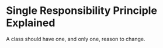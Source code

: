 # Single Responsibility Principle Explained

A class should have one, and only one, reason to change.
